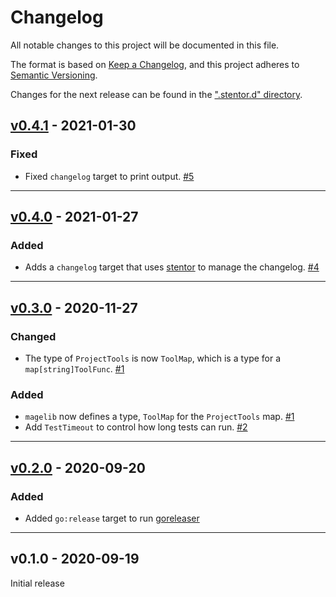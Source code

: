 # Changelog

All notable changes to this project will be documented in this file.

The format is based on [Keep a Changelog](https://keepachangelog.com/en/1.0.0/),
and this project adheres to [Semantic Versioning](https://semver.org/spec/v2.0.0.html).

Changes for the next release can be found in the [".stentor.d" directory](./.stentor.d).

<!-- stentor output starts -->

## [v0.4.1] - 2021-01-30

### Fixed

- Fixed `changelog` target to print output.
  [#5](https://github.com/wfscheper/magelib/issues/5)


[v0.4.1]: https://github.com/wfscheper/magelib/compare/v0.4.0...v0.4.1


----


## [v0.4.0] - 2021-01-27

### Added

- Adds a `changelog` target
  that uses [stentor](https://github.com/wfscheper/stentor)
  to manage the changelog.
  [#4](https://github.com/wfscheper/magelib/issues/4)


[v0.4.0]: https://github.com/wfscheper/magelib/compare/v0.3.0...v0.4.0


----


## [v0.3.0] - 2020-11-27

### Changed

- The type of `ProjectTools` is now `ToolMap`,
  which is a type for a `map[string]ToolFunc`.
  [#1](https://github.com/wfscheper/magelib/issues/1)


### Added

- `magelib` now defines a type, `ToolMap` for the `ProjectTools` map.
  [#1](https://github.com/wfscheper/magelib/issues/1)
- Add `TestTimeout` to control how long tests can run.
  [#2](https://github.com/wfscheper/magelib/issues/2)


[v0.3.0]: https://github.com/wfscheper/magelib/compare/v0.2.0...v0.3.0


----


## [v0.2.0] - 2020-09-20

### Added

- Added `go:release` target to run [goreleaser](https://goreleaser.com/)

[v0.2.0]: https://github.com/wfscheper/magelib/compare/v0.1.0...v0.2.0


----

## v0.1.0 - 2020-09-19

Initial release
